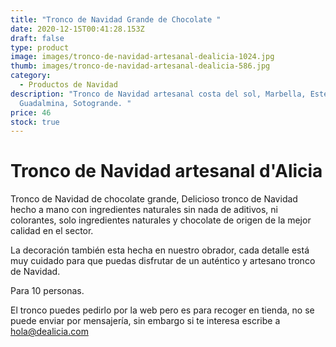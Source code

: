 ```yaml
---
title: "Tronco de Navidad Grande de Chocolate "
date: 2020-12-15T00:41:28.153Z
draft: false
type: product
image: images/tronco-de-navidad-artesanal-dealicia-1024.jpg
thumb: images/tronco-de-navidad-artesanal-dealicia-586.jpg
category:
  - Productos de Navidad
description: "Tronco de Navidad artesanal costa del sol, Marbella, Estepona,
  Guadalmina, Sotogrande. "
price: 46
stock: true
---
```

# Tronco de Navidad artesanal d'Alicia

Tronco de Navidad de chocolate grande, Delicioso tronco de Navidad hecho a mano con ingredientes naturales sin nada de aditivos, ni colorantes, solo ingredientes naturales y chocolate de origen de la mejor calidad en el sector. 

La decoración también esta hecha en nuestro obrador, cada detalle está muy cuidado para que puedas disfrutar de un auténtico y artesano tronco de Navidad.

Para 10 personas. 

El tronco puedes pedirlo por la web pero es para recoger en tienda, no se puede enviar por mensajería, sin embargo si te interesa escribe a [hola@dealicia.com](hola@dealicia.com)